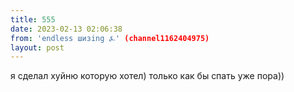 ```yaml
---
title: 555
date: 2023-02-13 02:06:38
from: 'endless шизing ⍼' (channel1162404975)
layout: post
---
```


я сделал хуйню которую хотел) только как бы спать уже пора))
